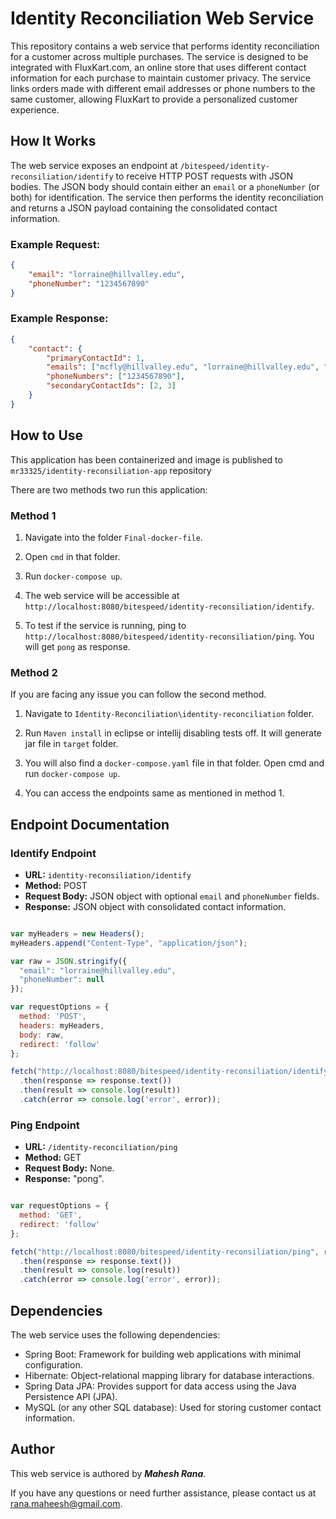 # Identity Reconciliation Web Service

This repository contains a web service that performs identity reconciliation for a customer across multiple purchases. The service is designed to be integrated with FluxKart.com, an online store that uses different contact information for each purchase to maintain customer privacy. The service links orders made with different email addresses or phone numbers to the same customer, allowing FluxKart to provide a personalized customer experience.

## How It Works

The web service exposes an endpoint at `/bitespeed/identity-reconsiliation/identify` to receive HTTP POST requests with JSON bodies. The JSON body should contain either an `email` or a `phoneNumber` (or both) for identification. The service then performs the identity reconciliation and returns a JSON payload containing the consolidated contact information.

### Example Request:

```json
{
    "email": "lorraine@hillvalley.edu",
    "phoneNumber": "1234567890"
}
```

### Example Response:

```json
{
    "contact": {
        "primaryContactId": 1,
        "emails": ["mcfly@hillvalley.edu", "lorraine@hillvalley.edu", "george@hillvalley.edu"],
        "phoneNumbers": ["1234567890"],
        "secondaryContactIds": [2, 3]
    }
}
```

## How to Use
This application has been containerized and image is published to `mr33325/identity-reconsiliation-app` repository

There are two methods two run this application:

### Method 1

1. Navigate into the folder `Final-docker-file`.

2. Open `cmd` in that folder.

3. Run `docker-compose up`.

4. The web service will be accessible at `http://localhost:8080/bitespeed/identity-reconsiliation/identify`.

5. To test if the service is running, ping to `http://localhost:8080/bitespeed/identity-reconsiliation/ping`. You will get `pong` as response.


### Method 2

If you are facing any issue you can follow the second method.

1. Navigate to `Identity-Reconciliation\identity-reconciliation` folder.
  
2. Run `Maven install` in eclipse or intellij disabling tests off. It will generate jar file in `target` folder.

3. You will also find a `docker-compose.yaml` file in that folder. Open cmd and run `docker-compose up`.

4.  You can access the endpoints same as mentioned in method 1.

## Endpoint Documentation

### Identify Endpoint

- **URL:** `identity-reconsiliation/identify`
- **Method:** POST
- **Request Body:** JSON object with optional `email` and `phoneNumber` fields.
- **Response:** JSON object with consolidated contact information.

```JavaScript

var myHeaders = new Headers();
myHeaders.append("Content-Type", "application/json");

var raw = JSON.stringify({
  "email": "lorraine@hillvalley.edu",
  "phoneNumber": null
});

var requestOptions = {
  method: 'POST',
  headers: myHeaders,
  body: raw,
  redirect: 'follow'
};

fetch("http://localhost:8080/bitespeed/identity-reconsiliation/identify", requestOptions)
  .then(response => response.text())
  .then(result => console.log(result))
  .catch(error => console.log('error', error));

```

### Ping Endpoint

- **URL:** `/identity-reconciliation/ping`
- **Method:** GET
- **Request Body:** None.
- **Response:** "pong".

```JavaScript

var requestOptions = {
  method: 'GET',
  redirect: 'follow'
};

fetch("http://localhost:8080/bitespeed/identity-reconsiliation/ping", requestOptions)
  .then(response => response.text())
  .then(result => console.log(result))
  .catch(error => console.log('error', error));

```

## Dependencies

The web service uses the following dependencies:

- Spring Boot: Framework for building web applications with minimal configuration.
- Hibernate: Object-relational mapping library for database interactions.
- Spring Data JPA: Provides support for data access using the Java Persistence API (JPA).
- MySQL (or any other SQL database): Used for storing customer contact information.

## Author

This web service is authored by ***Mahesh Rana***.

If you have any questions or need further assistance, please contact us at [rana.maheesh@gmail.com](mailto:rana.maheesh@gmail.com).
